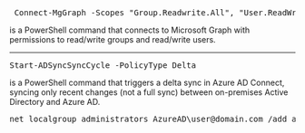 <pre lang="markdown"> Connect-MgGraph -Scopes "Group.Readwrite.All", "User.ReadWrite.All" </pre> is a PowerShell command that connects to Microsoft Graph with permissions to read/write groups and read/write users.
-------------------------------------------------------
<pre lang="markdown">Start-ADSyncSyncCycle -PolicyType Delta</pre> is a PowerShell command that triggers a delta sync in Azure AD Connect, syncing only recent changes (not a full sync) between on-premises Active Directory and Azure AD.
<pre lang="markdown">net localgroup administrators AzureAD\user@domain.com /add and hit</pre>
<pre lang="markdown"></pre>
<pre lang="markdown"></pre>
<pre lang="markdown"></pre>
<pre lang="markdown"></pre>
<pre lang="markdown"></pre>
<pre lang="markdown"></pre>
<pre lang="markdown"></pre>
<pre lang="markdown"></pre>
<pre lang="markdown"></pre>
<pre lang="markdown"></pre>
<pre lang="markdown"></pre>
<pre lang="markdown"></pre>
<pre lang="markdown"></pre>
<pre lang="markdown"></pre>
<pre lang="markdown"></pre>
<pre lang="markdown"></pre>
<pre lang="markdown"></pre>
<pre lang="markdown"></pre>
<pre lang="markdown"></pre>
<pre lang="markdown"></pre>
<pre lang="markdown"></pre>
<pre lang="markdown"></pre>
<pre lang="markdown"></pre>
<pre lang="markdown"></pre>
<pre lang="markdown"></pre>
<pre lang="markdown"></pre>
<pre lang="markdown"></pre>
<pre lang="markdown"></pre>
<pre lang="markdown"></pre>
<pre lang="markdown"></pre>
<pre lang="markdown"></pre>
<pre lang="markdown"></pre>
